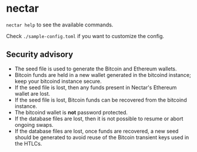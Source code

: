 # nectar

`nectar help` to see the available commands.

Check `./sample-config.toml` if you want to customize the config.

## Security advisory

-   The seed file is used to generate the Bitcoin and Ethereum wallets.
-   Bitcoin funds are held in a new wallet generated in the bitcoind instance; keep your bitcoind instance secure.
-   If the seed file is lost, then any funds present in Nectar's Ethereum wallet are lost.
-   If the seed file is lost, Bitcoin funds can be recovered from the bitcoind instance.
-   The bitcoind wallet is **not** password protected.
-   If the database files are lost, then it is not possible to resume or abort ongoing swaps.
-   If the database files are lost, once funds are recovered, a new seed should be generated to avoid reuse of the Bitcoin transient keys used in the HTLCs. 
